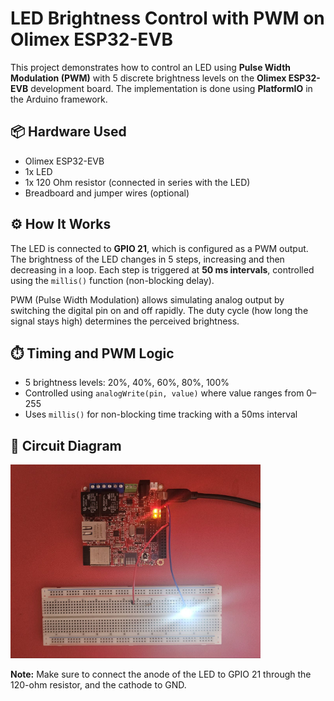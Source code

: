 # LED Brightness Control with PWM on Olimex ESP32-EVB

This project demonstrates how to control an LED using **Pulse Width Modulation (PWM)** with 5 discrete brightness levels on the **Olimex ESP32-EVB** development board. The implementation is done using **PlatformIO** in the Arduino framework.

## 📦 Hardware Used

- Olimex ESP32-EVB
- 1x LED
- 1x 120 Ohm resistor (connected in series with the LED)
- Breadboard and jumper wires (optional)

## ⚙️ How It Works

The LED is connected to **GPIO 21**, which is configured as a PWM output. The brightness of the LED changes in 5 steps, increasing and then decreasing in a loop. Each step is triggered at **50 ms intervals**, controlled using the `millis()` function (non-blocking delay).

PWM (Pulse Width Modulation) allows simulating analog output by switching the digital pin on and off rapidly. The duty cycle (how long the signal stays high) determines the perceived brightness.

## ⏱️ Timing and PWM Logic

- 5 brightness levels: 20%, 40%, 60%, 80%, 100%
- Controlled using `analogWrite(pin, value)` where value ranges from 0–255
- Uses `millis()` for non-blocking time tracking with a 50ms interval

## 🔌 Circuit Diagram

<img src="images//board.jpg" alt="LED Circuit Diagram" width="400"/>

**Note:** Make sure to connect the anode of the LED to GPIO 21 through the 120-ohm resistor, and the cathode to GND.
